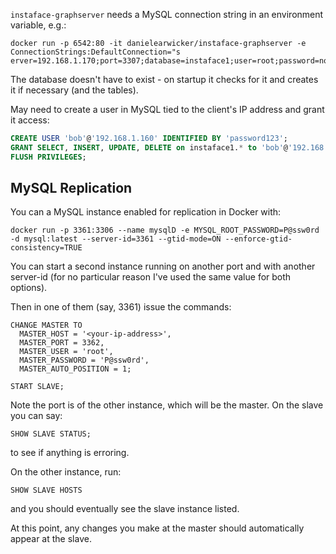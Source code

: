 `instaface-graphserver` needs a MySQL connection string in an environment variable, e.g.:

```
docker run -p 6542:80 -it danielearwicker/instaface-graphserver -e ConnectionStrings:DefaultConnection="s
erver=192.168.1.170;port=3307;database=instaface1;user=root;password=notverysecret123"
```

The database doesn't have to exist - on startup it checks for it and creates it if necessary (and the tables).

May need to create a user in MySQL tied to the client's IP address and grant it access:

```sql
CREATE USER 'bob'@'192.168.1.160' IDENTIFIED BY 'password123';
GRANT SELECT, INSERT, UPDATE, DELETE on instaface1.* to 'bob'@'192.168.1.160';
FLUSH PRIVILEGES;
```


## MySQL Replication

You can a MySQL instance enabled for replication in Docker with:

```
docker run -p 3361:3306 --name mysqlD -e MYSQL_ROOT_PASSWORD=P@ssw0rd -d mysql:latest --server-id=3361 --gtid-mode=ON --enforce-gtid-consistency=TRUE
```

You can start a second instance running on another port and with another server-id (for no particular reason I've used the same value for both options).

Then in one of them (say, 3361) issue the commands:

```
CHANGE MASTER TO
  MASTER_HOST = '<your-ip-address>',
  MASTER_PORT = 3362,
  MASTER_USER = 'root',
  MASTER_PASSWORD = 'P@ssw0rd',
  MASTER_AUTO_POSITION = 1;

START SLAVE;  
```

Note the port is of the other instance, which will be the master. On the slave you can say:

```  
SHOW SLAVE STATUS;
```

to see if anything is erroring.

On the other instance, run:

```
SHOW SLAVE HOSTS
```

and you should eventually see the slave instance listed.

At this point, any changes you make at the master should automatically appear at the slave.
